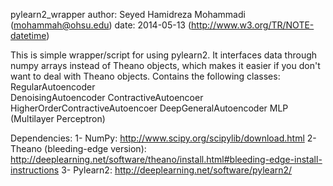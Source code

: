 pylearn2_wrapper
author: Seyed Hamidreza Mohammadi (mohammah@ohsu.edu)
date: 2014-05-13 (http://www.w3.org/TR/NOTE-datetime)

This is simple wrapper/script for using pylearn2.
It interfaces data through numpy arrays instead of Theano objects, which makes it easier if you don't want to deal with Theano objects.
Contains the following classes:
  RegularAutoencoder  
  DenoisingAutoencoder
  ContractiveAutoencoer
  HigherOrderContractiveAutoencoer
  DeepGeneralAutoencoder
  MLP (Multilayer Perceptron)
  
Dependencies:
1- NumPy: http://www.scipy.org/scipylib/download.html
2- Theano (bleeding-edge version): http://deeplearning.net/software/theano/install.html#bleeding-edge-install-instructions
3- Pylearn2: http://deeplearning.net/software/pylearn2/


